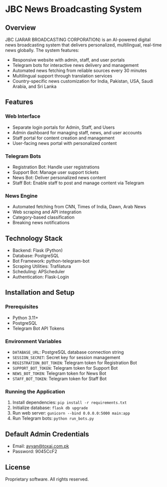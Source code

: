 # JBC News Broadcasting System

## Overview
JBC (JARAR BROADCASTING CORPORATION) is an AI-powered digital news broadcasting system that delivers personalized, multilingual, real-time news globally. The system features:

- Responsive website with admin, staff, and user portals
- Telegram bots for interactive news delivery and management
- Automated news fetching from reliable sources every 30 minutes
- Multilingual support through translation services
- Country-specific news customization for India, Pakistan, USA, Saudi Arabia, and Sri Lanka

## Features

### Web Interface
- Separate login portals for Admin, Staff, and Users
- Admin dashboard for managing staff, news, and user accounts
- Staff portal for content creation and management
- User-facing news portal with personalized content

### Telegram Bots
- Registration Bot: Handle user registrations
- Support Bot: Manage user support tickets
- News Bot: Deliver personalized news content
- Staff Bot: Enable staff to post and manage content via Telegram

### News Engine
- Automated fetching from CNN, Times of India, Dawn, Arab News
- Web scraping and API integration
- Category-based classification
- Breaking news notifications

## Technology Stack
- Backend: Flask (Python)
- Database: PostgreSQL
- Bot Framework: python-telegram-bot
- Scraping Utilities: Trafilatura
- Scheduling: APScheduler
- Authentication: Flask-Login

## Installation and Setup

### Prerequisites
- Python 3.11+
- PostgreSQL
- Telegram Bot API Tokens

### Environment Variables
- `DATABASE_URL`: PostgreSQL database connection string
- `SESSION_SECRET`: Secret key for session management
- `REGISTRATION_BOT_TOKEN`: Telegram token for Registration Bot
- `SUPPORT_BOT_TOKEN`: Telegram token for Support Bot
- `NEWS_BOT_TOKEN`: Telegram token for News Bot
- `STAFF_BOT_TOKEN`: Telegram token for Staff Bot

### Running the Application
1. Install dependencies: `pip install -r requirements.txt`
2. Initialize database: `flask db upgrade`
3. Run web server: `gunicorn --bind 0.0.0.0:5000 main:app`
4. Run Telegram bots: `python run_bots.py`

## Default Admin Credentials
- Email: ayyan@toxai.com.pk
- Password: 9045CcF2

## License
Proprietary software. All rights reserved.